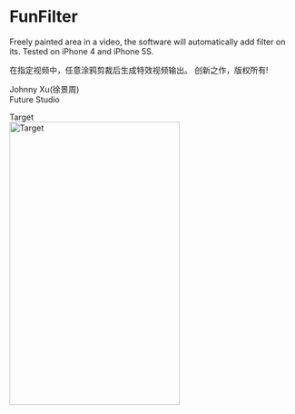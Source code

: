 # FunFilter
Freely painted area in a video, the software will automatically add filter on its. Tested on iPhone 4 and iPhone 5S.

在指定视频中，任意涂鸦剪裁后生成特效视频输出。 创新之作，版权所有!

Johnny Xu(徐景周)  
Future Studio

Target    
<img src="https://github.com/xujingzhou/FunFilter/blob/master/Resource/Demo/Demo.gif" width = "300" height = "500" alt="Target" align=center />
